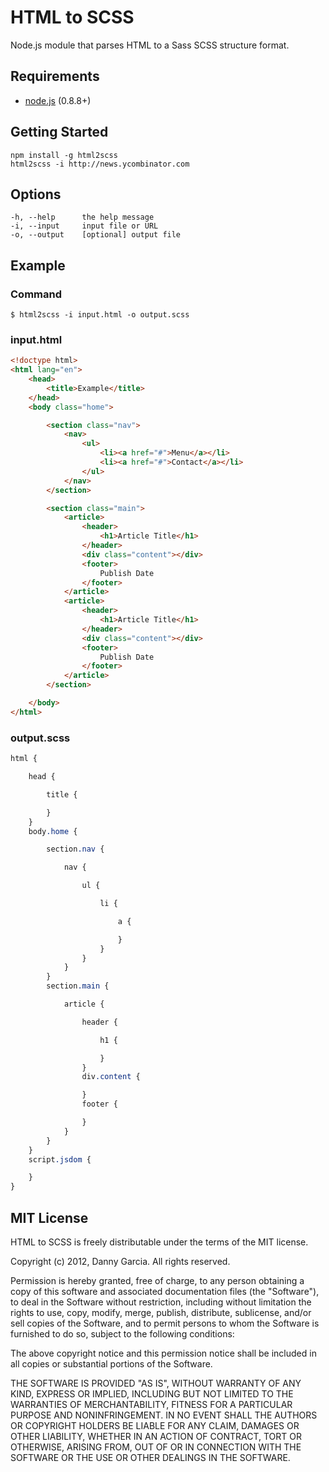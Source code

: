 # HTML to SCSS

Node.js module that parses HTML to a Sass SCSS structure format.

## Requirements

- [node.js](nodejs.org) (0.8.8+)

## Getting Started

	npm install -g html2scss
	html2scss -i http://news.ycombinator.com

## Options

	-h, --help		the help message
	-i, --input		input file or URL
	-o, --output	[optional] output file

## Example

### Command

	$ html2scss -i input.html -o output.scss

### input.html

````html
<!doctype html>
<html lang="en">
	<head>
		<title>Example</title>
	</head>
	<body class="home">

		<section class="nav">
			<nav>
				<ul>
					<li><a href="#">Menu</a></li>
					<li><a href="#">Contact</a></li>
				</ul>
			</nav>
		</section>

		<section class="main">
			<article>
				<header>
					<h1>Article Title</h1>
				</header>
				<div class="content"></div>
				<footer>
					Publish Date
				</footer>
			</article>
			<article>
				<header>
					<h1>Article Title</h1>
				</header>
				<div class="content"></div>
				<footer>
					Publish Date
				</footer>
			</article>
		</section>

	</body>
</html>
````

### output.scss

````scss
html {

	head {

		title {

		}
	}
	body.home {

		section.nav {

			nav {

				ul {

					li {

						a {

						}
					}
				}
			}
		}
		section.main {

			article {

				header {

					h1 {

					}
				}
				div.content {

				}
				footer {

				}
			}
		}
	}
	script.jsdom {

	}
}
````

## MIT License

HTML to SCSS is freely distributable under the terms of the MIT license.

Copyright (c) 2012, Danny Garcia. All rights reserved.

Permission is hereby granted, free of charge, to any person obtaining a copy of this software and associated documentation
files (the "Software"), to deal in the Software without restriction, including without limitation the rights to use,
copy, modify, merge, publish, distribute, sublicense, and/or sell copies of the Software, and to permit persons to whom the Software is furnished to do so, subject to the following conditions:

The above copyright notice and this permission notice shall be included in all copies or substantial portions of the Software.

THE SOFTWARE IS PROVIDED "AS IS", WITHOUT WARRANTY OF ANY KIND, EXPRESS OR IMPLIED, INCLUDING BUT NOT LIMITED TO THE WARRANTIES OF MERCHANTABILITY, FITNESS FOR A PARTICULAR PURPOSE AND NONINFRINGEMENT. IN NO EVENT SHALL THE AUTHORS OR COPYRIGHT HOLDERS BE LIABLE FOR ANY CLAIM, DAMAGES OR OTHER LIABILITY, WHETHER IN AN ACTION OF CONTRACT, TORT OR OTHERWISE, ARISING FROM, OUT OF OR IN CONNECTION WITH THE SOFTWARE OR THE USE OR OTHER DEALINGS IN THE SOFTWARE.